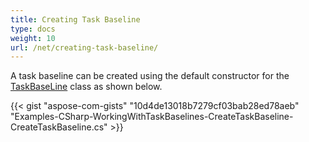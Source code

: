 ```yaml
---
title: Creating Task Baseline
type: docs
weight: 10
url: /net/creating-task-baseline/
---
```


A task baseline can be created using the default constructor for the [TaskBaseLine]() class as shown below.

{{< gist "aspose-com-gists" "10d4de13018b7279cf03bab28ed78aeb" "Examples-CSharp-WorkingWithTaskBaselines-CreateTaskBaseline-CreateTaskBaseline.cs" >}}
